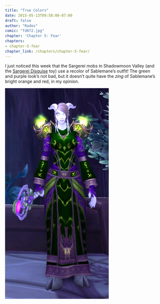 ```yaml
---
title: "True Colors"
date: 2015-05-13T09:58:00-07:00
draft: false
author: "Rades"
comic: "fd072.jpg"
chapter: 'Chapter 5: Fear'
chapters:
- chapter-5-fear
chapter_link: /chapters/chapter-5-fear/
---
```


I just noticed this week that the Sargerei mobs in Shadowmoon Valley (and the [Sargerei Disguise](http://www.wowhead.com/item=119134/sargerei-disguise) toy) use a recolor of Sablemane’s outfit! The green and purple look’s not bad, but it doesn’t quite have the *zing* of Sablemane’s bright orange and red, in my opinion.


![A picture of the Sargerei Disguise](/images/post-images/sargerei-disguise.jpg)

